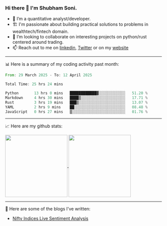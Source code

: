 ### Hi there 👋 I'm Shubham Soni.

- 🔭 I’m a quantitative analyst/developer.
- 🏗 I'm passionate about building practical solutions to problems in wealthtech/fintech domain.
- 👯 I’m looking to collaborate on interesting projects on python/rust centered around trading.
- 📫 Reach out to me on [linkedin](https://linkedin.com/in/shubxam), [Twitter](https://x.com/shubxam) or on my [website](https://shubxam.tech)

---

📊 Here is a summary of my coding activity past month:

<!--START_SECTION:waka-->

```rust
From: 29 March 2025 - To: 12 April 2025

Total Time: 25 hrs 24 mins

Python       13 hrs 0 mins   ████████████▓░░░░░░░░░░░░   51.20 %
Markdown     4 hrs 30 mins   ████▒░░░░░░░░░░░░░░░░░░░░   17.71 %
Rust         3 hrs 19 mins   ███▒░░░░░░░░░░░░░░░░░░░░░   13.07 %
YAML         2 hrs 9 mins    ██░░░░░░░░░░░░░░░░░░░░░░░   08.48 %
JavaScript   0 hrs 27 mins   ▒░░░░░░░░░░░░░░░░░░░░░░░░   01.76 %
```

<!--END_SECTION:waka-->

---

📈 Here are my github stats:

<a href="https://github.com/shubxam">
  <img height=200 align="center" src="https://github-readme-stats.vercel.app/api/?username=shubxam&theme=dark&show=prs_merged_percentage&hide_rank=true&disable_animations=true&card_width=450" />
</a>
<a href="https://github.com/shubxam">
  <img height=200 align="center" src="https://github-readme-stats.vercel.app/api/top-langs/?username=shubxam&hide=HTML,CSS,Jupyter%20Notebook,Dart&size_weight=0.5&count_weight=0.5&hide_progress=true&card_width=100" />
</a>

---

📝 Here are some of the blogs I've written:

<!-- BLOG-POST-LIST:START -->
- [Nifty Indices Live Sentiment Analysis](https://shubxam.tech/nifty-indices-live-sentiment-analysis/)
<!-- BLOG-POST-LIST:END -->
